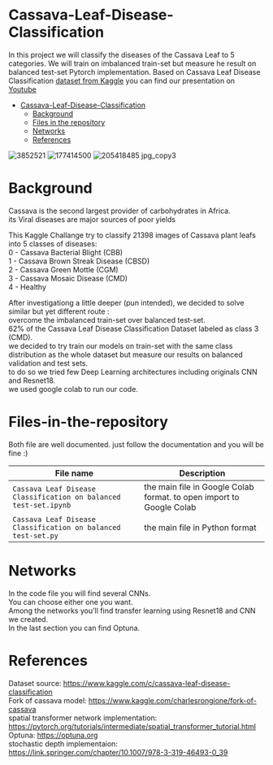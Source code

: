 # Cassava-Leaf-Disease-Classification
In this project we will classify the diseases of the Cassava Leaf to 5 categories. We will train on imbalanced train-set but measure he result on balanced test-set
Pytorch implementation.
Based on Cassava Leaf Disease Classification [dataset from Kaggle](https://www.kaggle.com/c/cassava-leaf-disease-classification)
you can find our presentation on [Youtube](https://youtu.be/yg20D6vt6BA)

- [Cassava-Leaf-Disease-Classification](#Cassava-Leaf-Disease-Classification)
  * [Background](#Background)
  * [Files in the repository](#Files-in-the-repository)
  * [Networks](#Networks)
  * [References](#References)
  
![3852521](https://user-images.githubusercontent.com/81647059/124014048-b27cd700-d9eb-11eb-8776-601fa6e6ef60.jpg)
![177414500](https://user-images.githubusercontent.com/81647059/124014120-ca545b00-d9eb-11eb-9947-1962fc512d6b.jpg)
![205418485 jpg_copy3](https://user-images.githubusercontent.com/81647059/124014153-d50ef000-d9eb-11eb-8794-4c58ccc567ab.jpg)

  
  
  
  
  
# Background
Cassava is the second largest provider of carbohydrates in Africa.  
its Viral diseases are major sources of poor yields

This Kaggle Challange try to classify 21398 images of Cassava plant leafs into 5 classes of diseases:  
  0 - Cassava Bacterial Blight (CBB)  
  1 - Cassava Brown Streak Disease (CBSD)  
  2 - Cassava Green Mottle (CGM)  
  3 - Cassava Mosaic Disease (CMD)  
  4 - Healthy  
  
After investigationg a little deeper (pun intended), we decided to solve similar but yet different route :  
overcome the imbalanced train-set over balanced test-set.  
62% of the Cassava Leaf Disease Classification Dataset labeled as class 3 (CMD).  
we decided to try train our models on train-set with the same class distribution as the whole dataset but measure our results on balanced validation and test sets.  
to do so we tried few Deep Learning architectures including originals CNN and Resnet18.  
we used google colab to run our code.


# Files-in-the-repository

Both file are well documented. just follow the documentation and you will be fine :)

|File name         | Description |
|----------------------|------|
|`Cassava Leaf Disease Classification on balanced test-set.ipynb`| the main file in Google Colab format. to open import to Google Colab|
|`Cassava Leaf Disease Classification on balanced test-set.py`| the main file in Python format|

# Networks

In the code file you will find several CNNs.  
You can choose either one you want.  
Among the networks you'll find transfer learning using Resnet18 and CNN we created.  
In the last section you can find Optuna.  


# References

Dataset source: https://www.kaggle.com/c/cassava-leaf-disease-classification  
Fork of cassava model: https://www.kaggle.com/charlesrongione/fork-of-cassava  
spatial transformer network implementation: https://pytorch.org/tutorials/intermediate/spatial_transformer_tutorial.html  
Optuna: https://optuna.org    
stochastic depth implementaion: https://link.springer.com/chapter/10.1007/978-3-319-46493-0_39  
